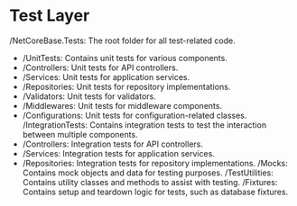 # Test Layer

/NetCoreBase.Tests: The root folder for all test-related code.
- /UnitTests: Contains unit tests for various components.
- /Controllers: Unit tests for API controllers.
- /Services: Unit tests for application services.
- /Repositories: Unit tests for repository implementations.
- /Validators: Unit tests for validators.
- /Middlewares: Unit tests for middleware components.
- /Configurations: Unit tests for configuration-related classes.
/IntegrationTests: Contains integration tests to test the interaction between multiple components.
- /Controllers: Integration tests for API controllers.
- /Services: Integration tests for application services.
- /Repositories: Integration tests for repository implementations.
/Mocks: Contains mock objects and data for testing purposes.
/TestUtilities: Contains utility classes and methods to assist with testing.
/Fixtures: Contains setup and teardown logic for tests, such as database fixtures.